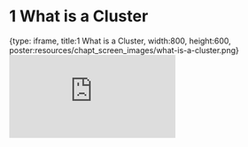 # 1 What is a Cluster
 
{type: iframe, title:1 What is a Cluster, width:800, height:600, poster:resources/chapt_screen_images/what-is-a-cluster.png}
![](https://hutchdatascience.org/FH_Cluster_101/no_toc/what-is-a-cluster.html)
 

 
